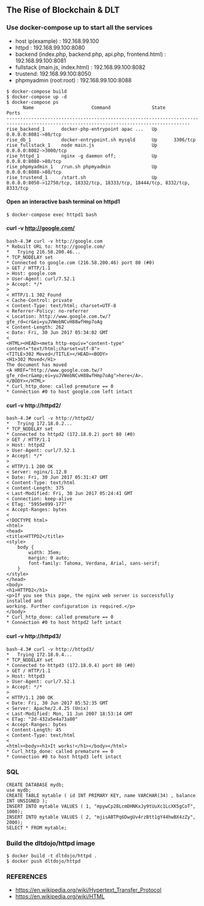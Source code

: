 ## The Rise of Blockchain & DLT

### Use docker-compose up to start all the services

* host ip(example) : 192.168.99.100
* httpd : 192.168.99.100:8080
* backend (index.php, backend.php, api.php, frontend.html) : 192.168.99.100:8081
* fullstack (main.js, index.html) : 192.168.99.100:8082
* trustend: 192.168.99.100:8050
* phpmyadmin (root:root) : 192.168.99.100:8088

```
$ docker-compose build
$ docker-compose up -d
$ docker-compose ps
      Name                     Command               State                                      Ports
-----------------------------------------------------------------------------------------------------------------------------------------
rise_backend_1      docker-php-entrypoint apac ...   Up      0.0.0.0:8081->80/tcp
rise_db_1           docker-entrypoint.sh mysqld      Up      3306/tcp           
rise_fullstack_1    node main.js                     Up      0.0.0.0:8082->3000/tcp
rise_httpd_1        nginx -g daemon off;             Up      0.0.0.0:8080->80/tcp
rise_phpmyadmin_1   /run.sh phpmyadmin               Up      0.0.0.0:8088->80/tcp
rise_trustend_1     /start.sh                        Up      0.0.0.0:8050->12750/tcp, 18332/tcp, 18333/tcp, 18444/tcp, 8332/tcp, 8333/tcp
```

#### Open an interactive bash terminal on httpd1

```
$ docker-compose exec httpd1 bash
```

#### curl -v http://google.com/
```
bash-4.3# curl -v http://google.com
* Rebuilt URL to: http://google.com/
*   Trying 216.58.200.46...
* TCP_NODELAY set
* Connected to google.com (216.58.200.46) port 80 (#0)
> GET / HTTP/1.1
> Host: google.com
> User-Agent: curl/7.52.1
> Accept: */*
>
< HTTP/1.1 302 Found
< Cache-Control: private
< Content-Type: text/html; charset=UTF-8
< Referrer-Policy: no-referrer
< Location: http://www.google.com.tw/?gfe_rd=cr&ei=yuJVWebNCvH88wfHmp7oAg
< Content-Length: 262
< Date: Fri, 30 Jun 2017 05:34:02 GMT
<
<HTML><HEAD><meta http-equiv="content-type" content="text/html;charset=utf-8">
<TITLE>302 Moved</TITLE></HEAD><BODY>
<H1>302 Moved</H1>
The document has moved
<A HREF="http://www.google.com.tw/?gfe_rd=cr&amp;ei=yuJVWebNCvH88wfHmp7oAg">here</A>.
</BODY></HTML>
* Curl_http_done: called premature == 0
* Connection #0 to host google.com left intact
```
#### curl -v http://httpd2/
```
bash-4.3# curl -v http://httpd2/
*   Trying 172.18.0.2...
* TCP_NODELAY set
* Connected to httpd2 (172.18.0.2) port 80 (#0)
> GET / HTTP/1.1
> Host: httpd2
> User-Agent: curl/7.52.1
> Accept: */*
>
< HTTP/1.1 200 OK
< Server: nginx/1.12.0
< Date: Fri, 30 Jun 2017 05:31:47 GMT
< Content-Type: text/html
< Content-Length: 375
< Last-Modified: Fri, 30 Jun 2017 05:24:41 GMT
< Connection: keep-alive
< ETag: "5955e099-177"
< Accept-Ranges: bytes
<
<!DOCTYPE html>
<html>
<head>
<title>HTTPD2</title>
<style>
    body {
        width: 35em;
        margin: 0 auto;
        font-family: Tahoma, Verdana, Arial, sans-serif;
    }
</style>
</head>
<body>
<h1>HTTPD2</h1>
<p>If you see this page, the nginx web server is successfully installed and
working. Further configuration is required.</p>
</body>
* Curl_http_done: called premature == 0
* Connection #0 to host httpd2 left intact
```

#### curl -v http://httpd3/

```
bash-4.3# curl -v http://httpd3/
*   Trying 172.18.0.4...
* TCP_NODELAY set
* Connected to httpd3 (172.18.0.4) port 80 (#0)
> GET / HTTP/1.1
> Host: httpd3
> User-Agent: curl/7.52.1
> Accept: */*
>
< HTTP/1.1 200 OK
< Date: Fri, 30 Jun 2017 05:52:35 GMT
< Server: Apache/2.4.25 (Unix)
< Last-Modified: Mon, 11 Jun 2007 18:53:14 GMT
< ETag: "2d-432a5e4a73a80"
< Accept-Ranges: bytes
< Content-Length: 45
< Content-Type: text/html
<
<html><body><h1>It works!</h1></body></html>
* Curl_http_done: called premature == 0
* Connection #0 to host httpd3 left intact
```

### SQL 

```
CREATE DATABASE mydb;
use mydb;
CREATE TABLE mytable ( id INT PRIMARY KEY, name VARCHAR(34) , balance INT UNSIGNED );
INSERT INTO mytable VALUES ( 1, "mpywCp28LcmDHNKxJy9tUuXc1LcXK5gCoT", 1000);
INSERT INTO mytable VALUES ( 2, "mjisABTPq6DwgUv4rzBtt1gY44hwBX4zZy", 2000);
SELECT * FROM mytable;
```

### Build the dltdojo/httpd image

```
$ docker build -t dltdojo/httpd .
$ docker push dltdojo/httpd
```

### REFERENCES
* https://en.wikipedia.org/wiki/Hypertext_Transfer_Protocol
* https://en.wikipedia.org/wiki/HTML